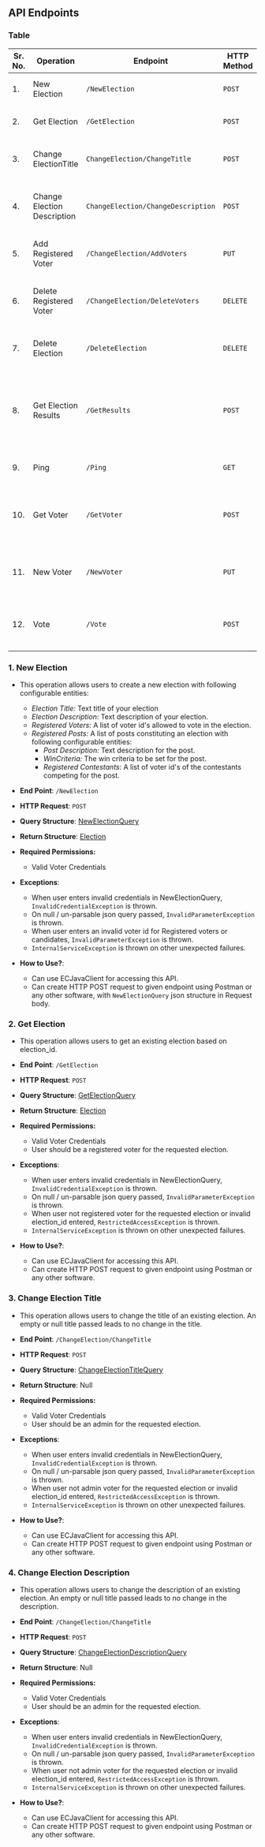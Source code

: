 ##  API Endpoints ##

### Table ###

| **Sr. No.** | **Operation**  | **Endpoint** | **HTTP Method** | **Description** |
|---|---|---|---|---|
|1.|New Election| ```/NewElection```| ```POST``` | Lets user create a new election.|
|2.|Get Election| ```/GetElection```|```POST```|Lets user see an existing election.|
|3.|Change ElectionTitle| ```ChangeElection/ChangeTitle```|```POST```|Lets user change title of an existing election.|
|4.|Change Election Description|```ChangeElection/ChangeDescription```|```POST```|Lets user change description of an existing election|
|5.|Add Registered Voter|```/ChangeElection/AddVoters```|```PUT```|Lets user add new voters to an existing election.|
|6.|Delete Registered Voter|```/ChangeElection/DeleteVoters```|```DELETE```|Lets user delete voters from an existing election.|
|7.|Delete Election|```/DeleteElection```|```DELETE```|Lets user delete an existing election.|
|8.|Get Election Results|```/GetResults```|```POST```|Lets user see the rankings and secured votes of each candidate for each post in an existing election.|
|9.|Ping|```/Ping```|```GET```|Lets user check server status|
|10.|Get Voter|```/GetVoter```|```POST```|Lets user authenticate an existing voter with his/her credentials.|
|11.|New Voter|```/NewVoter```|```PUT```|Lets a user create a new voter with the corresponding details.|
|12.|Vote | ```/Vote``` | ```POST``` | Lets user cast his/her vote to a candidate for a given post.






### 1. New Election ###
* This operation allows users to create a new election with 
following configurable entities:
    * *Election Title:* Text title of your election
    * *Election Description*: Text description of your election.
    * *Registered Voters:* A list of voter id's allowed to vote in the election.
    * *Registered Posts:* A list of posts constituting an election with following
    configurable entities:
        * *Post Description:* Text description for the post.
        * *WinCriteria:* The win criteria to be set for the post.
        * *Registered Contestants*: A list of voter id's of the contestants competing for the post.


* **End Point**: ```/NewElection```


* **HTTP Request**: ```POST```


* **Query Structure**: [NewElectionQuery](https://github.com/0110G/ElectionController/blob/master/docs/structures.md#8-newelectionquery)


* **Return Structure**: [Election](https://github.com/0110G/ElectionController/blob/master/docs/structures.md#6-election)


* **Required Permissions:**
    * Valid Voter Credentials


* **Exceptions**:
    * When user enters invalid credentials in NewElectionQuery, ```InvalidCredentialException``` is thrown.
    * On null / un-parsable json query passed, ```InvalidParameterException``` is thrown.
    * When user enters an invalid voter id for Registered voters or candidates, ```InvalidParameterException``` is thrown.  
    * ```InternalServiceException``` is thrown on other unexpected failures.


* **How to Use?**:
    * Can use ECJavaClient for accessing this API.
    * Can create HTTP POST request to given endpoint using Postman or any other
      software, with ```NewElectionQuery``` json structure in Request body.

### 2. Get Election ###
* This operation allows users to get an existing election based on
  election_id.
    

* **End Point**: ```/GetElection```


* **HTTP Request**: ```POST```


* **Query Structure**: [GetElectionQuery](https://github.com/0110G/ElectionController/blob/master/docs/structures.md#5-getelectionquery)


* **Return Structure**: [Election](https://github.com/0110G/ElectionController/blob/master/docs/structures.md#6-election)


* **Required Permissions:**
    * Valid Voter Credentials
    * User should be a registered voter for the requested election.
    

* **Exceptions**:
    * When user enters invalid credentials in NewElectionQuery, ```InvalidCredentialException``` is thrown.
    * On null / un-parsable json query passed, ```InvalidParameterException``` is thrown.
    * When user not registered voter for the requested election or invalid election_id
      entered, ```RestrictedAccessException``` is thrown.
    * ```InternalServiceException``` is thrown on other unexpected failures.


* **How to Use?**:
    * Can use ECJavaClient for accessing this API.
    * Can create HTTP POST request to given endpoint using Postman or any other
      software.


### 3. Change Election Title ###
* This operation allows users to change the title of an existing election.
 An empty or null title passed leads to no change in the title.


* **End Point**: ```/ChangeElection/ChangeTitle```


* **HTTP Request**: ```POST```


* **Query Structure**: [ChangeElectionTitleQuery](https://github.com/0110G/ElectionController/blob/master/docs/structures.md#3-changeelectiontitlequery)


* **Return Structure**: Null


* **Required Permissions:**
    * Valid Voter Credentials
    * User should be an admin for the requested election.


* **Exceptions**:
    * When user enters invalid credentials in NewElectionQuery, ```InvalidCredentialException``` is thrown.
    * On null / un-parsable json query passed, ```InvalidParameterException``` is thrown.
    * When user not admin voter for the requested election or invalid election_id
      entered, ```RestrictedAccessException``` is thrown.
    * ```InternalServiceException``` is thrown on other unexpected failures.


* **How to Use?**:
    * Can use ECJavaClient for accessing this API.
    * Can create HTTP POST request to given endpoint using Postman or any other
      software.

### 4. Change Election Description ###
* This operation allows users to change the description of an existing election.
  An empty or null title passed leads to no change in the description.


* **End Point**: ```/ChangeElection/ChangeTitle```


* **HTTP Request**: ```POST```


* **Query Structure**: [ChangeElectionDescriptionQuery](https://github.com/0110G/ElectionController/blob/master/docs/structures.md#3-changeelectiontitlequery)


* **Return Structure**: Null


* **Required Permissions:**
  * Valid Voter Credentials
  * User should be an admin for the requested election.


* **Exceptions**:
  * When user enters invalid credentials in NewElectionQuery, ```InvalidCredentialException``` is thrown.
  * On null / un-parsable json query passed, ```InvalidParameterException``` is thrown.
  * When user not admin voter for the requested election or invalid election_id
    entered, ```RestrictedAccessException``` is thrown.
  * ```InternalServiceException``` is thrown on other unexpected failures.


* **How to Use?**:
  * Can use ECJavaClient for accessing this API.
  * Can create HTTP POST request to given endpoint using Postman or any other
    software.